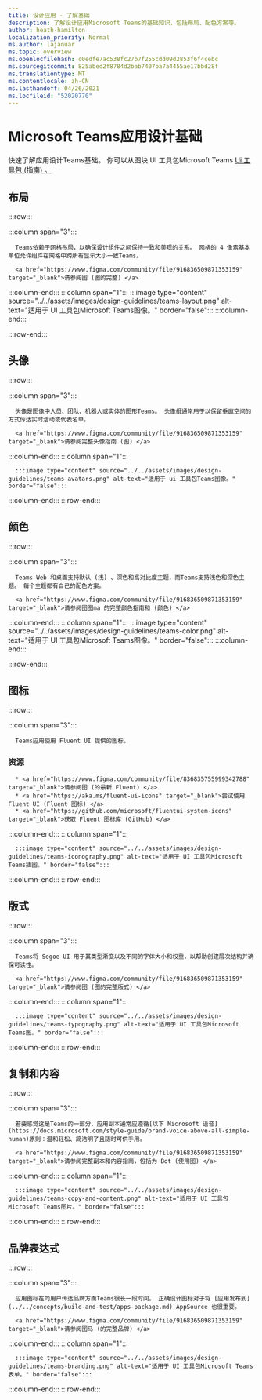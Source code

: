 ```yaml
---
title: 设计应用 - 了解基础
description: 了解设计应用Microsoft Teams的基础知识，包括布局、配色方案等。
author: heath-hamilton
localization_priority: Normal
ms.author: lajanuar
ms.topic: overview
ms.openlocfilehash: c0edfe7ac538fc27b7f255cdd09d2853f6f4cebc
ms.sourcegitcommit: 825abed2f8784d2bab7407ba7a4455ae17bbd28f
ms.translationtype: MT
ms.contentlocale: zh-CN
ms.lasthandoff: 04/26/2021
ms.locfileid: "52020770"
---
```

# <a name="microsoft-teams-app-design-fundamentals"></a>Microsoft Teams应用设计基础

快速了解应用设计Teams基础。 你可以从图块 UI 工具包Microsoft Teams <a href="https://www.figma.com/community/file/916836509871353159" target="_blank">Ui 工具包 (指南) 。 </a>

## <a name="layout"></a>布局

:::row:::

   :::column span="3":::

      Teams依赖于网格布局，以确保设计组件之间保持一致和美观的关系。 网格的 4 像素基本单位允许组件在网格中跨所有显示大小一致Teams。

      <a href="https://www.figma.com/community/file/916836509871353159" target="_blank">请参阅图 (图的完整) </a>

   :::column-end:::
   :::column span="1":::
      :::image type="content" source="../../assets/images/design-guidelines/teams-layout.png" alt-text="适用于 UI 工具包Microsoft Teams图像。" border="false":::
   :::column-end:::

:::row-end:::

## <a name="avatars"></a>头像

:::row:::

   :::column span="3":::

      头像是图像中人员、团队、机器人或实体的图形Teams。 头像组通常用于以保留垂直空间的方式传达实时活动或代表名单。 

      <a href="https://www.figma.com/community/file/916836509871353159" target="_blank">请参阅完整头像指南 (图) </a>

   :::column-end:::
   :::column span="1":::

      :::image type="content" source="../../assets/images/design-guidelines/teams-avatars.png" alt-text="适用于 ui 工具包Teams图像。" border="false":::

   :::column-end:::
:::row-end:::

## <a name="colors"></a>颜色

:::row:::

   :::column span="3":::

      Teams Web 和桌面支持默认 (浅) 、深色和高对比度主题，而Teams支持浅色和深色主题。 每个主题都有自己的配色方案。

      <a href="https://www.figma.com/community/file/916836509871353159" target="_blank">请参阅图图ma 的完整颜色指南和 (颜色) </a>

   :::column-end:::
   :::column span="1":::
      :::image type="content" source="../../assets/images/design-guidelines/teams-color.png" alt-text="适用于 UI 工具包Microsoft Teams图像。" border="false":::
   :::column-end:::

:::row-end:::

## <a name="iconography"></a>图标

:::row:::

   :::column span="3":::

      Teams应用使用 Fluent UI 提供的图标。

### <a name="resources"></a>资源

      * <a href="https://www.figma.com/community/file/836835755999342788" target="_blank">请参阅图 (的最新 Fluent) </a>
      * <a href="https://aka.ms/fluent-ui-icons" target="_blank">尝试使用 Fluent UI (Fluent 图标) </a>
      * <a href="https://github.com/microsoft/fluentui-system-icons" target="_blank">获取 Fluent 图标库 (GitHub) </a>

   :::column-end:::
   :::column span="1":::

      :::image type="content" source="../../assets/images/design-guidelines/teams-iconography.png" alt-text="适用于 UI 工具包Microsoft Teams插图。" border="false":::

   :::column-end:::
:::row-end:::

## <a name="typography"></a>版式

:::row:::

   :::column span="3":::

      Teams将 Segoe UI 用于其类型渐变以及不同的字体大小和权重，以帮助创建层次结构并确保可读性。

      <a href="https://www.figma.com/community/file/916836509871353159" target="_blank">请参阅图 (图的完整版式) </a>

   :::column-end:::
   :::column span="1":::

      :::image type="content" source="../../assets/images/design-guidelines/teams-typography.png" alt-text="适用于 UI 工具包Microsoft Teams图。" border="false":::

   :::column-end:::
:::row-end:::

## <a name="copy-and-content"></a>复制和内容

:::row:::

   :::column span="3":::

      若要感觉这是Teams的一部分，应用副本通常应遵循[以下 Microsoft 语音](https://docs.microsoft.com/style-guide/brand-voice-above-all-simple-human)原则：温和轻松、简洁明了且随时可供手用。

      <a href="https://www.figma.com/community/file/916836509871353159" target="_blank">请参阅完整副本和内容指南，包括为 Bot (使用图) </a>

   :::column-end:::
   :::column span="1":::

      :::image type="content" source="../../assets/images/design-guidelines/teams-copy-and-content.png" alt-text="适用于 UI 工具包Microsoft Teams图片。" border="false":::

   :::column-end:::
:::row-end:::

## <a name="brand-expression"></a>品牌表达式

:::row:::

   :::column span="3":::

      应用图标在向用户传达品牌方面Teams很长一段时间。 正确设计图标对于将 [应用发布到](../../concepts/build-and-test/apps-package.md) AppSource 也很重要。

      <a href="https://www.figma.com/community/file/916836509871353159" target="_blank">请参阅图马 (的完整品牌) </a>

   :::column-end:::
   :::column span="1":::

      :::image type="content" source="../../assets/images/design-guidelines/teams-branding.png" alt-text="适用于 UI 工具包Microsoft Teams表单。" border="false":::

   :::column-end:::
:::row-end:::
